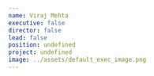 ```yaml
---
name: Viraj Mehta
executive: false
director: false
lead: false
position: undefined
project: undefined
image: ../assets/default_exec_image.png
---
```

